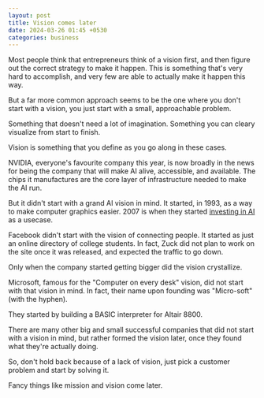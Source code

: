```yaml
---
layout: post
title: Vision comes later
date: 2024-03-26 01:45 +0530
categories: business
---
```


Most people think that entrepreneurs think of a vision first, and then figure out the correct strategy to make it happen. This is something that's very hard to accomplish, and very few are able to actually make it happen this way.

But a far more common approach seems to be the one where you don't start with a vision, you just start with a small, approachable problem. 

Something that doesn't need a lot of imagination. Something you can cleary visualize from start to finish.

Vision is something that you define as you go along in these cases.

NVIDIA, everyone's favourite company this year, is now broadly in the news for being the company that will make AI alive, accessible, and available. The chips it manufactures are the core layer of infrastructure needed to make the AI run.

But it didn't start with a grand AI vision in mind. It started, in 1993, as a way to make computer graphics easier. 2007 is when they started [investing in AI](https://en.wikipedia.org/wiki/CUDA) as a usecase.

Facebook didn't start with the vision of connecting people. It started as just an online directory of college students. In fact, Zuck did not plan to work on the site once it was released, and expected the traffic to go down.

Only when the company started getting bigger did the vision crystallize.

Microsoft, famous for the "Computer on every desk" vision, did not start with that vision in mind. In fact, their name upon founding was "Micro-soft" (with the hyphen).

They started by building a BASIC interpreter for Altair 8800.

There are many other big and small successful companies that did not start with a vision in mind, but rather formed the vision later, once they found what they're actually doing.

So, don't hold back because of a lack of vision, just pick a customer problem and start by solving it.

Fancy things like mission and vision come later.